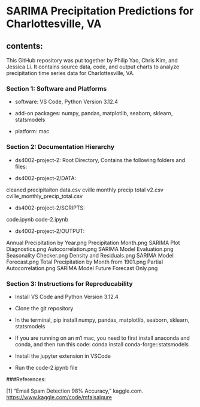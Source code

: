 # SARIMA Precipitation Predictions for Charlottesville, VA


## contents:

This GitHub repository was put together by Philip Yao, Chris Kim, and Jessica Li. It contains source data, code, and output charts to analyze precipitation time series data for Charlottesville, VA.

### Section 1: Software and Platforms

- software: VS Code, Python Version 3.12.4

- add-on packages: numpy, pandas, matplotlib, seaborn, sklearn, statsmodels

- platform: mac
  

### Section 2: Documentation Hierarchy

- ds4002-project-2: Root Directory, Contains the following folders and files:

- ds4002-project-2/DATA: 

cleaned precipitaiton data.csv          cville monthly precip total v2.csv      cville_monthly_precip_total.csv

- ds4002-project-2/SCRIPTS: 

code.ipynb                              code-2.ipynb

- ds4002-project-2/OUTPUT: 

Annual Precipitation by Year.png                Precipitation Month.png                         SARIMA Plot Diagnostics.png
Autocorrelation.png                             SARIMA Model Evaluation.png                     Seasonality Checker.png
Density and Residuals.png                       SARIMA Model Forecast.png                       Total Precipitation by Month from 1901.png
Partial Autocorrelation.png                     SARIMA Model Future Forecast Only.png

### Section 3: Instructions for Reproducability

- Install VS Code and Python Version 3.12.4

- Clone the git repository

- In the terminal, pip install numpy, pandas, matplotlib, seaborn, sklearn, statsmodels

- If you are running on an m1 mac, you need to first install anaconda and conda, and then run this code: conda install conda-forge::statsmodels

- Install the jupyter extension in VSCode

- Run the code-2.ipynb file

###References:

[1] “Email Spam Detection 98% Accuracy,” kaggle.com. https://www.kaggle.com/code/mfaisalqure
